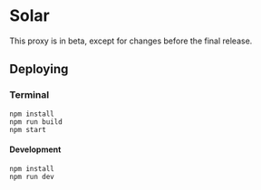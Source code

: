 # Solar
This proxy is in beta, except for changes before the final release.
## Deploying 

### Terminal

``` 
npm install
npm run build
npm start
 ```
 #### Development
 ```
npm install
npm run dev
 ```
